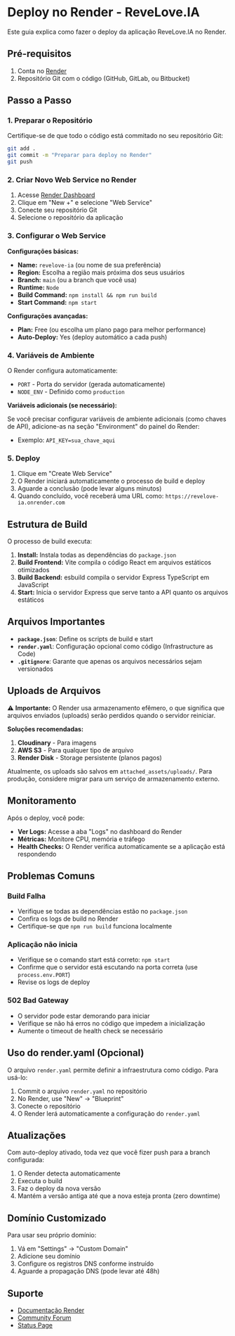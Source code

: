 # Deploy no Render - ReveLove.IA

Este guia explica como fazer o deploy da aplicação ReveLove.IA no Render.

## Pré-requisitos

1. Conta no [Render](https://render.com)
2. Repositório Git com o código (GitHub, GitLab, ou Bitbucket)

## Passo a Passo

### 1. Preparar o Repositório

Certifique-se de que todo o código está commitado no seu repositório Git:

```bash
git add .
git commit -m "Preparar para deploy no Render"
git push
```

### 2. Criar Novo Web Service no Render

1. Acesse [Render Dashboard](https://dashboard.render.com)
2. Clique em "New +" e selecione "Web Service"
3. Conecte seu repositório Git
4. Selecione o repositório da aplicação

### 3. Configurar o Web Service

**Configurações básicas:**
- **Name:** `revelove-ia` (ou nome de sua preferência)
- **Region:** Escolha a região mais próxima dos seus usuários
- **Branch:** `main` (ou a branch que você usa)
- **Runtime:** `Node`
- **Build Command:** `npm install && npm run build`
- **Start Command:** `npm start`

**Configurações avançadas:**
- **Plan:** Free (ou escolha um plano pago para melhor performance)
- **Auto-Deploy:** Yes (deploy automático a cada push)

### 4. Variáveis de Ambiente

O Render configura automaticamente:
- `PORT` - Porta do servidor (gerada automaticamente)
- `NODE_ENV` - Definido como `production`

**Variáveis adicionais (se necessário):**

Se você precisar configurar variáveis de ambiente adicionais (como chaves de API), adicione-as na seção "Environment" do painel do Render:

- Exemplo: `API_KEY=sua_chave_aqui`

### 5. Deploy

1. Clique em "Create Web Service"
2. O Render iniciará automaticamente o processo de build e deploy
3. Aguarde a conclusão (pode levar alguns minutos)
4. Quando concluído, você receberá uma URL como: `https://revelove-ia.onrender.com`

## Estrutura de Build

O processo de build executa:

1. **Install:** Instala todas as dependências do `package.json`
2. **Build Frontend:** Vite compila o código React em arquivos estáticos otimizados
3. **Build Backend:** esbuild compila o servidor Express TypeScript em JavaScript
4. **Start:** Inicia o servidor Express que serve tanto a API quanto os arquivos estáticos

## Arquivos Importantes

- **`package.json`**: Define os scripts de build e start
- **`render.yaml`**: Configuração opcional como código (Infrastructure as Code)
- **`.gitignore`**: Garante que apenas os arquivos necessários sejam versionados

## Uploads de Arquivos

⚠️ **Importante:** O Render usa armazenamento efêmero, o que significa que arquivos enviados (uploads) serão perdidos quando o servidor reiniciar.

**Soluções recomendadas:**

1. **Cloudinary** - Para imagens
2. **AWS S3** - Para qualquer tipo de arquivo
3. **Render Disk** - Storage persistente (planos pagos)

Atualmente, os uploads são salvos em `attached_assets/uploads/`. Para produção, considere migrar para um serviço de armazenamento externo.

## Monitoramento

Após o deploy, você pode:

- **Ver Logs:** Acesse a aba "Logs" no dashboard do Render
- **Métricas:** Monitore CPU, memória e tráfego
- **Health Checks:** O Render verifica automaticamente se a aplicação está respondendo

## Problemas Comuns

### Build Falha

- Verifique se todas as dependências estão no `package.json`
- Confira os logs de build no Render
- Certifique-se que `npm run build` funciona localmente

### Aplicação não inicia

- Verifique se o comando start está correto: `npm start`
- Confirme que o servidor está escutando na porta correta (use `process.env.PORT`)
- Revise os logs de deploy

### 502 Bad Gateway

- O servidor pode estar demorando para iniciar
- Verifique se não há erros no código que impedem a inicialização
- Aumente o timeout de health check se necessário

## Uso do render.yaml (Opcional)

O arquivo `render.yaml` permite definir a infraestrutura como código. Para usá-lo:

1. Commit o arquivo `render.yaml` no repositório
2. No Render, use "New" → "Blueprint"
3. Conecte o repositório
4. O Render lerá automaticamente a configuração do `render.yaml`

## Atualizações

Com auto-deploy ativado, toda vez que você fizer push para a branch configurada:

1. O Render detecta automaticamente
2. Executa o build
3. Faz o deploy da nova versão
4. Mantém a versão antiga até que a nova esteja pronta (zero downtime)

## Domínio Customizado

Para usar seu próprio domínio:

1. Vá em "Settings" → "Custom Domain"
2. Adicione seu domínio
3. Configure os registros DNS conforme instruído
4. Aguarde a propagação DNS (pode levar até 48h)

## Suporte

- [Documentação Render](https://render.com/docs)
- [Community Forum](https://community.render.com)
- [Status Page](https://status.render.com)
